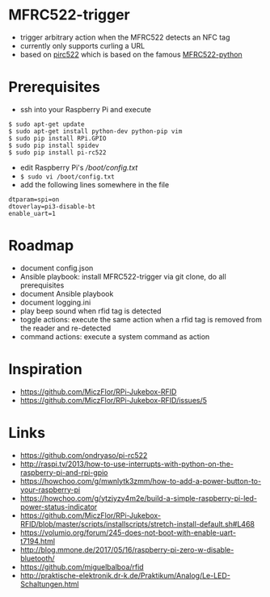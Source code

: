 # MFRC522-trigger

* trigger arbitrary action when the MFRC522 detects an NFC tag
* currently only supports curling a URL
* based on [pirc522](https://github.com/ondryaso/pi-rc522) which is based on the famous 
[MFRC522-python](https://github.com/mxgxw/MFRC522-python)

# Prerequisites

* ssh into your Raspberry Pi and execute
```
$ sudo apt-get update
$ sudo apt-get install python-dev python-pip vim
$ sudo pip install RPi.GPIO
$ sudo pip install spidev
$ sudo pip install pi-rc522
```
* edit Raspberry Pi's */boot/config.txt*
* `$ sudo vi /boot/config.txt`
* add the following lines somewhere in the file
```
dtparam=spi=on
dtoverlay=pi3-disable-bt
enable_uart=1
```

# Roadmap

* document config.json
* Ansible playbook: install MFRC522-trigger via git clone, do all prerequisites
* document Ansible playbook
* document logging.ini
* play beep sound when rfid tag is detected
* toggle actions: execute the same action when a rfid tag is removed from the reader and re-detected
* command actions: execute a system command as action

# Inspiration

* https://github.com/MiczFlor/RPi-Jukebox-RFID
* https://github.com/MiczFlor/RPi-Jukebox-RFID/issues/5

# Links

* https://github.com/ondryaso/pi-rc522
* http://raspi.tv/2013/how-to-use-interrupts-with-python-on-the-raspberry-pi-and-rpi-gpio
* https://howchoo.com/g/mwnlytk3zmm/how-to-add-a-power-button-to-your-raspberry-pi
* https://howchoo.com/g/ytzjyzy4m2e/build-a-simple-raspberry-pi-led-power-status-indicator
* https://github.com/MiczFlor/RPi-Jukebox-RFID/blob/master/scripts/installscripts/stretch-install-default.sh#L468
* https://volumio.org/forum/245-does-not-boot-with-enable-uart-t7194.html
* http://blog.mmone.de/2017/05/16/raspberry-pi-zero-w-disable-bluetooth/
* https://github.com/miguelbalboa/rfid
* http://praktische-elektronik.dr-k.de/Praktikum/Analog/Le-LED-Schaltungen.html
